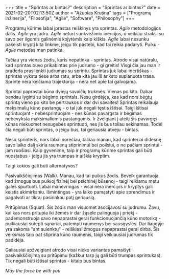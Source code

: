 +++
title = "Sprintas ar bintas?"
description = "Sprintas ar bintas?"
date = 2021-02-20T02:13:50Z
author = "Ąžuolas Krušna"
tags = ["Programų inžinerija", "Filosofija", "Agile", "Software", "Philosophy"]
+++

Programų kūrime labai įprastas reiškinys yra sprintas. _Agile_ metodologijos dalis. _Agile_ yra judru. _Agile_ neturi sunkvežimio inercijos, o veikiau straksi su savo per ilgomis galinėmis kojytėmis kaip kiškis. _Agile_ labai nesunku pakeisti kryptį kita linkme, jeigu tik pastebi, kad tai reikia padaryti. Puiku - _Agile_ metodas man patinka.

Tačiau yra vienas žodis, kuris nepatinka - sprintas. Atrodo visai natūralu, kad sprintas buvo prikabintas prie judrumo - gi greitis! Visgi čia jau man ir pradeda prasilenkti judrumas su sprintu. Sprintas juk labai inertiškas - sprintas vyksta tiese arba ratu, arba kita jau iš anksto suplanuota trasa. Sprinte nėra keičiama trajektorija - nėra net apie tai galvojama.

Sprintai paprastai būna dviejų savaičių trukmės. Vienas po kito. Dabar bandau lyginti su bėgimo sprintais. Nesu girdėjęs, kas kad nors bėgtų sprintą vieno po kito be pertraukos ir dar dvi savaites! Sprintas reikalauja maksimalių kūno pastangų - o tai juk negali tęstis ištisai. Taigi ištisai sprintuojant - nebesprintuojam - nes kūnas pavargsta ir bėgimas nebevyksta maksimaliomis pastangomis. Ir žvelgiant į ateitį šis pavargęs kūnas niekuomet nesugebės sprintuoti, nes jis bus toliau sekinamas. Todėl čia negali būti sprintas, o jeigu bus, tai geriausia atveju - bintas.

Nesu sprinteris, nors labai norėčiau, tačiau manau, kad sprinteriai didesnę savo laiko dalį skiria raumenų stiprinimui bei poilsiui, o ne pačiam sprintui - jam ruošiasi. Kaip gyvenime, taip ir programų kūrime sprintas gali būti nuostabus - jeigu jis yra trumpas ir aiškia kryptim.

Taigi kokios gali būti alternatyvos?

Pasivaikščiojimas (Walk). Manau, kad tai puikus žodis. Beveik garantuoja, kad žmogus bus puikioj fizinėj bei psichinėj būsenoj - taigi reikiamu metu galės spurtuoti. Labai manevringas - visai nėra inercijos ir kryptys gali keistis akimirksniu. Išmintingas - yra laiko pamąstyti apie sprendimus ir pagalvoti ar tikrai pasirinkau patį geriausią.

Pritūpimas (Squat). Šis žodis man visuomet asocijavosi su judrumu. Žavu, kai kas nors pritupia iki žemės ir dar žąsele palinguoja į priekį - pademonstruoja savo nepaprastai gerai funkcionuojančią kūno motoriką - puikiausiai sutepti sąnariai, patempti raumenys bei sausgyslės. Dar liaudyje yra sakoma "ant sulenktų" - reiškiasi žmogus nepaprastai gerai dirba. Šis veiksmas taip pat stiprina kūno raumenis, taigi veikiausiai judrumas tik padidėja.

Galiausiai apžvelgiant atrodo visai nieko variantas pamaišyti pasivaikščiojimą su pritūpimu (kažkur tarp jų gali būti trumpas sprintukas). Tik negali būti ištisai sprintas - kitaip bus bintas.

_May the force be with you_
